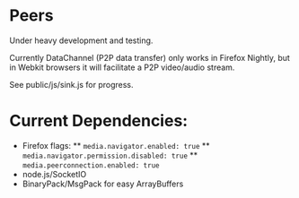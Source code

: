 Peers
=====

Under heavy development and testing.

Currently DataChannel (P2P data transfer) only works in Firefox Nightly, but in Webkit browsers it will facilitate a P2P video/audio stream.

See public/js/sink.js for progress.


Current Dependencies:
==

* Firefox flags:
** `media.navigator.enabled: true`
** `media.navigator.permission.disabled: true`
** `media.peerconnection.enabled: true`
* node.js/SocketIO
* BinaryPack/MsgPack for easy ArrayBuffers
